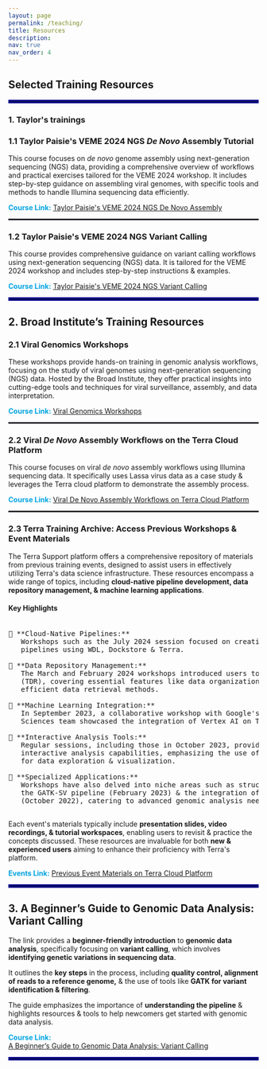 ```yaml
---
layout: page
permalink: /teaching/
title: Resources
description:
nav: true
nav_order: 4
---
```


## **Selected Training Resources**

<hr style="border: 3px solid #00008B;">

### **1. Taylor's trainings**


### **1.1 Taylor Paisie's VEME 2024 NGS *De Novo* Assembly Tutorial**

This course focuses on <em>de novo</em> genome assembly using next-generation sequencing (NGS) data, providing a comprehensive overview of workflows and practical exercises tailored for the VEME 2024 workshop. It includes step-by-step guidance on assembling viral genomes, with specific tools and methods to handle Illumina sequencing data efficiently.


**<span style="color: #00A3E0; font-weight: bold;">Course Link:</span>** [Taylor Paisie's VEME 2024 NGS De Novo Assembly](https://github.com/taylorpaisie/VEME_2024_NGS_Denovo_Assembly)

<hr style="border: 1px dotted rgba(0, 0, 139, 0.2);">

### **1.2 Taylor Paisie's VEME 2024 NGS Variant Calling**  

This course provides comprehensive guidance on variant calling workflows using next-generation sequencing (NGS) data. It is tailored for the VEME 2024 workshop and includes step-by-step instructions & examples.

**<span style="color: #00A3E0; font-weight: bold;">Course Link:</span>** [Taylor Paisie's VEME 2024 NGS Variant Calling](https://github.com/taylorpaisie/VEME_2024_NGS_Variant_Calling)

<hr style="border: 3px solid #00008B;">

## **2. Broad Institute’s Training Resources**


### **2.1 Viral Genomics Workshops**  

These workshops provide hands-on training in genomic analysis workflows, focusing on the study of viral genomes using next-generation sequencing (NGS) data. Hosted by the Broad Institute, they offer practical insights into cutting-edge tools and techniques for viral surveillance, assembly, and data interpretation.

**<span style="color: #00A3E0; font-weight: bold;">Course Link:</span>** [Viral Genomics Workshops](https://broadinstitute.github.io/viral-workshops/)

<hr style="border: 1px dotted rgba(0, 0, 139, 0.2);">

### **2.2 Viral *De Novo* Assembly Workflows on the Terra Cloud Platform**

This course focuses on viral <em>de novo</em> assembly workflows using Illumina sequencing data. It specifically uses Lassa virus data as a case study & leverages the Terra cloud platform to demonstrate the assembly process.

**<span style="color: #00A3E0; font-weight: bold;">Course Link:</span>** [Viral De Novo Assembly Workflows on Terra Cloud Platform](https://broadinstitute.github.io/viral-workshops/veme-ngs/denovo.html#viral-de-novo-assembly)


<hr style="border: 1px dotted rgba(0, 0, 139, 0.2);">

### **2.3 Terra Training Archive: Access Previous Workshops & Event Materials**

The Terra Support platform offers a comprehensive repository of materials from previous training events, designed to assist users in effectively utilizing Terra's data science infrastructure. These resources encompass a wide range of topics, including **cloud-native pipeline development, data repository management, & machine learning applications**.

#### **Key Highlights**

<pre>

🔹 **Cloud-Native Pipelines:**  
   Workshops such as the July 2024 session focused on creating & running cloud-native
   pipelines using WDL, Dockstore & Terra.

🔹 **Data Repository Management:**  
   The March and February 2024 workshops introduced users to the Terra Data Repository
   (TDR), covering essential features like data organization, secure collaboration, &
   efficient data retrieval methods.

🔹 **Machine Learning Integration:**  
   In September 2023, a collaborative workshop with Google's AI in Healthcare and Life
   Sciences team showcased the integration of Vertex AI on Terra.

🔹 **Interactive Analysis Tools:**  
   Regular sessions, including those in October 2023, provided introductions to Terra's
   interactive analysis capabilities, emphasizing the use of Jupyter Notebooks
   for data exploration & visualization.

🔹 **Specialized Applications:**  
   Workshops have also delved into niche areas such as structural variant discovery using
   the GATK-SV pipeline (February 2023) & the integration of DRAGEN-GATK workflows
   (October 2022), catering to advanced genomic analysis needs.

</pre>


Each event's materials typically include **presentation slides, video recordings, & tutorial workspaces**, enabling users to revisit & practice the concepts discussed. These resources are invaluable for both **new & experienced users** aiming to enhance their proficiency with Terra's platform.


**<span style="color: #00A3E0; font-weight: bold;">Events Link:</span>** [Previous Event Materials on Terra Cloud Platform](https://support.terra.bio/hc/en-us/sections/360003513671-Previous-Event-Materials)

<hr style="border: 3px solid #00008B;">

## <span style="font-weight: bold;">3. A Beginner’s Guide to Genomic Data Analysis: Variant Calling</span>  

The link provides a **beginner-friendly introduction** to **genomic data analysis**, specifically focusing on **variant calling**, which involves **identifying genetic variations in sequencing data**.

It outlines the **key steps** in the process, including **quality control, alignment of reads to a reference genome,** & the use of tools like **GATK for variant identification & filtering**.

The guide emphasizes the importance of **understanding the pipeline** & highlights resources & tools to help newcomers get started with genomic data analysis.

**<span style="color: #00A3E0; font-weight: bold;">Course Link:</span>**  
[A Beginner’s Guide to Genomic Data Analysis: Variant Calling](https://medium.com/@manabeel.vet/a-beginners-guide-to-genomic-data-analysis-variant-calling-ad8515eebddf)


<hr style="border: 3px solid #00008B;">
